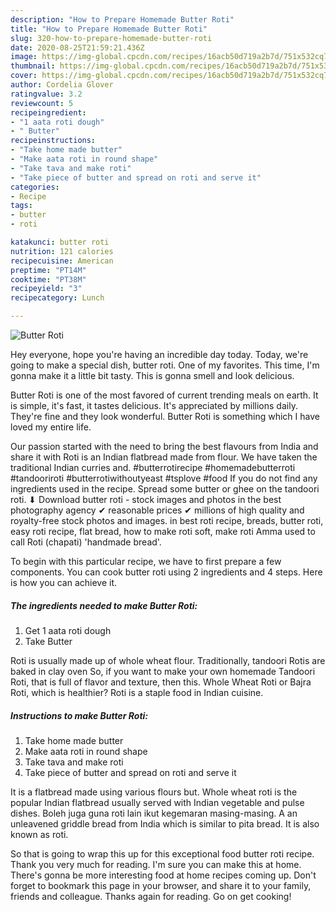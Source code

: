 ```yaml
---
description: "How to Prepare Homemade Butter Roti"
title: "How to Prepare Homemade Butter Roti"
slug: 320-how-to-prepare-homemade-butter-roti
date: 2020-08-25T21:59:21.436Z
image: https://img-global.cpcdn.com/recipes/16acb50d719a2b7d/751x532cq70/butter-roti-recipe-main-photo.jpg
thumbnail: https://img-global.cpcdn.com/recipes/16acb50d719a2b7d/751x532cq70/butter-roti-recipe-main-photo.jpg
cover: https://img-global.cpcdn.com/recipes/16acb50d719a2b7d/751x532cq70/butter-roti-recipe-main-photo.jpg
author: Cordelia Glover
ratingvalue: 3.2
reviewcount: 5
recipeingredient:
- "1 aata roti dough"
- " Butter"
recipeinstructions:
- "Take home made butter"
- "Make aata roti in round shape"
- "Take tava and make roti"
- "Take piece of butter and spread on roti and serve it"
categories:
- Recipe
tags:
- butter
- roti

katakunci: butter roti 
nutrition: 121 calories
recipecuisine: American
preptime: "PT14M"
cooktime: "PT38M"
recipeyield: "3"
recipecategory: Lunch

---
```



![Butter Roti](https://img-global.cpcdn.com/recipes/16acb50d719a2b7d/751x532cq70/butter-roti-recipe-main-photo.jpg)

Hey everyone, hope you're having an incredible day today. Today, we're going to make a special dish, butter roti. One of my favorites. This time, I'm gonna make it a little bit tasty. This is gonna smell and look delicious.

Butter Roti is one of the most favored of current trending meals on earth. It is simple, it's fast, it tastes delicious. It's appreciated by millions daily. They're fine and they look wonderful. Butter Roti is something which I have loved my entire life.

Our passion started with the need to bring the best flavours from India and share it with Roti is an Indian flatbread made from flour. We have taken the traditional Indian curries and. #butterrotirecipe #homemadebutterroti #tandooriroti #butterrotiwithoutyeast #tsplove #food If you do not find any ingredients used in the recipe. Spread some butter or ghee on the tandoori roti. ⬇ Download butter roti - stock images and photos in the best photography agency ✔ reasonable prices ✔ millions of high quality and royalty-free stock photos and images. in best roti recipe, breads, butter roti, easy roti recipe, flat bread, how to make roti soft, make roti Amma used to call Roti (chapati) &#39;handmade bread&#39;.


To begin with this particular recipe, we have to first prepare a few components. You can cook butter roti using 2 ingredients and 4 steps. Here is how you can achieve it.

<!--inarticleads1-->

##### The ingredients needed to make Butter Roti:

1. Get 1 aata roti dough
1. Take  Butter


Roti is usually made up of whole wheat flour. Traditionally, tandoori Rotis are baked in clay oven So, if you want to make your own homemade Tandoori Roti, that is full of flavor and texture, then this. Whole Wheat Roti or Bajra Roti, which is healthier? Roti is a staple food in Indian cuisine. 

<!--inarticleads2-->

##### Instructions to make Butter Roti:

1. Take home made butter
1. Make aata roti in round shape
1. Take tava and make roti
1. Take piece of butter and spread on roti and serve it


It is a flatbread made using various flours but. Whole wheat roti is the popular Indian flatbread usually served with Indian vegetable and pulse dishes. Boleh juga guna roti lain ikut kegemaran masing-masing. A an unleavened griddle bread from India which is similar to pita bread. It is also known as roti. 

So that is going to wrap this up for this exceptional food butter roti recipe. Thank you very much for reading. I'm sure you can make this at home. There's gonna be more interesting food at home recipes coming up. Don't forget to bookmark this page in your browser, and share it to your family, friends and colleague. Thanks again for reading. Go on get cooking!
